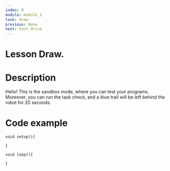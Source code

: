 ```yaml
---
index: 0
module: module_1
task: draw
previous: None
next: test_drive
---
```

# Lesson Draw.


# Description
Hello! This is the sandbox mode, where you can test your programs. Moreover, you can run the task check, and a blue trail will be left behind the robot for 20 seconds.


# Code example
```
void setup(){

}

void loop(){
    
}
```